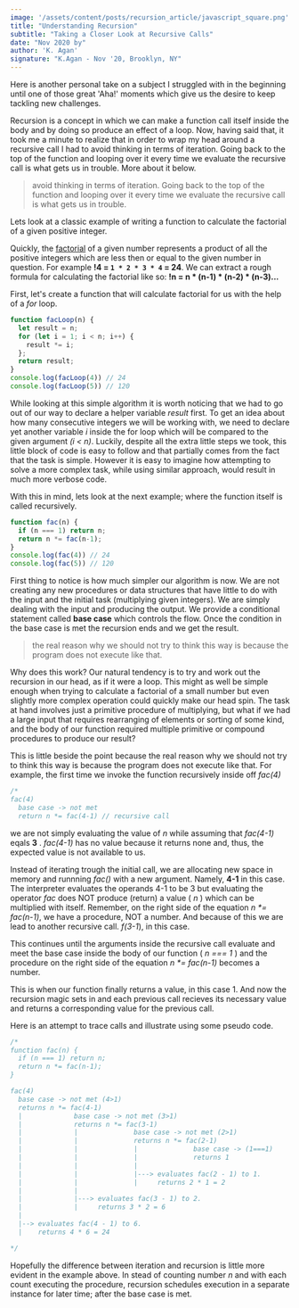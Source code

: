```yaml
---
image: '/assets/content/posts/recursion_article/javascript_square.png'
title: "Understanding Recursion"
subtitle: "Taking a Closer Look at Recursive Calls"
date: "Nov 2020 by"
author: 'K. Agan'
signature: "K.Agan - Nov '20, Brooklyn, NY"
---
```



Here is another personal take on a subject I struggled with in the beginning until one of those great 'Aha!' moments which give us the desire to keep tackling new challenges.

Recursion is a concept in which we can make a function call itself inside the body and by doing so produce an effect of a loop. Now, having said that, it took me a minute to realize that in order to wrap my head around a recursive call I had to avoid thinking in terms of iteration. Going back to the top of the function and looping over it every time we evaluate the recursive call is what gets us in trouble. More about it below.

> avoid thinking in terms of iteration. Going back to the top of the function and looping over it every time we evaluate the recursive call is what gets us in trouble.

Lets look at a classic example of writing a function to calculate the factorial of a given positive integer.

Quickly, the [factorial](https://en.wikipedia.org/wiki/Factorial) of a given number represents a product of all the positive integers which are less then or equal to the given number in question. For example **!4 = `1 * 2 * 3 * 4` = 24**. We can extract a rough formula for calculating the factorial like so: **!n = n * (n-1) * (n-2) * (n-3)...**

First, let's create a function that will calculate factorial for us with the help of a *for* loop.

```javascript
function facLoop(n) {
  let result = n;
  for (let i = 1; i < n; i++) {
    result *= i;
  };
  return result;
}
console.log(facLoop(4)) // 24
console.log(facLoop(5)) // 120
```
While looking at this simple algorithm it is worth noticing that we had to go out of our way to declare a helper variable *result* first. To get an idea about how many consecutive integers we will be working with, we need to declare yet another variable *i* inside the for loop which will be compared to the given argument *(i < n)*. Luckily, despite all the extra little steps we took, this little block of code is easy to follow and that partially comes from the fact that the task is simple. However it is easy to imagine how attempting to solve a more complex task, while using similar approach, would result in much more verbose code.

With this in mind, lets look at the next example; where the function itself is called recursively.
```javascript
function fac(n) {
  if (n === 1) return n;
  return n *= fac(n-1);
}
console.log(fac(4)) // 24
console.log(fac(5)) // 120
```
First thing to notice is how much simpler our algorithm is now. We are not creating any new procedures or data structures that have little to do with the input and the initial task (multiplying given integers). We are simply dealing with the input and producing the output. We provide a conditional statement called **base case** which controls the flow. Once the condition in the base case is met the recursion ends and we get the result. 

>the real reason why we should not try to think this way is because the program does not execute like that.

Why does this work? Our natural tendency is to try and work out the recursion in our head, as if it were a loop. This might as well be simple enough when trying to calculate a factorial of a small number but even slightly more complex operation could quickly make our head spin. The task at hand involves just a primitive procedure of multiplying, but what if we had a large input that requires rearranging of elements or sorting of some kind, and the body of our function required multiple primitive or compound procedures to produce our result? 

This is little beside the point because the real reason why we should not try to think this way is because the program does not execute like that. For example, the first time we invoke the function recursively inside off *fac(4)* 
```javascript
/*
fac(4)
  base case -> not met
  return n *= fac(4-1) // recursive call
```
we are not simply evaluating the value of *n* while assuming that *fac(4-1)* eqals **3** . *fac(4-1)* has no value because it returns none and, thus, the expected value is not available to us. 

Instead of iterating trough the initial call, we are allocating new space in memory and runnning *fac()* with a new argument. Namely, **4-1** in this case. The interpreter evaluates the operands 4-1 to be 3 but evaluating the operator *fac* does NOT produce (return) a value ( *n* ) which can be multiplied with itself. Remember, on the right side of the equation *n \*= fac(n-1)*, we have a procedure, NOT a number. And because of this we are lead to another recursive call. *f(3-1*), in this case.

This continues until the arguments inside the recursive call evaluate and meet the base case inside the body of our function ( *n === 1* ) and the procedure on the right side of the equation *n \*= fac(n-1)* becomes a number. 

This is when our function finally returns a value, in this case 1. And now the recursion magic sets in and each previous call recieves its necessary value and returns a corresponding value for the previous call.

Here is an attempt to trace calls and illustrate using some pseudo code.

```javascript
/*
function fac(n) {
  if (n === 1) return n;
  return n *= fac(n-1);
}

fac(4)
  base case -> not met (4>1)
  returns n *= fac(4-1) 
  |             base case -> not met (3>1)
  |             returns n *= fac(3-1)
  |             |              base case -> not met (2>1)
  |             |              returns n *= fac(2-1)
  |             |              |              base case -> (1===1)
  |             |              |              returns 1
  |             |              |
  |             |              |---> evaluates fac(2 - 1) to 1. 
  |             |              |     returns 2 * 1 = 2
  |             |
  |             |---> evaluates fac(3 - 1) to 2. 
  |             |     returns 3 * 2 = 6
  |             
  |--> evaluates fac(4 - 1) to 6. 
  |    returns 4 * 6 = 24

*/
```
Hopefully the difference between iteration and recursion is little more evident in the example above. In stead of counting number *n* and with each count executing the procedure, recursion schedules execution in a separate instance for later time; after the base case is met.


